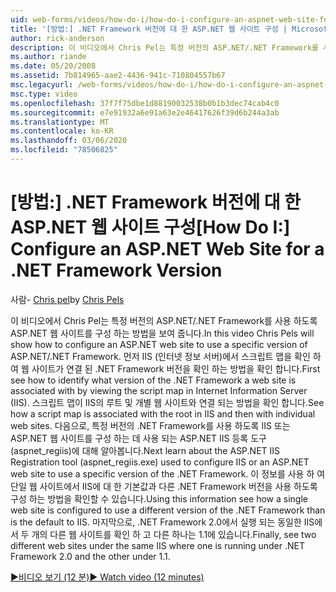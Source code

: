 ```yaml
---
uid: web-forms/videos/how-do-i/how-do-i-configure-an-aspnet-web-site-for-a-net-framework-version
title: '[방법:] .NET Framework 버전에 대 한 ASP.NET 웹 사이트 구성 | Microsoft Docs'
author: rick-anderson
description: 이 비디오에서 Chris Pel는 특정 버전의 ASP.NET/.NET Framework를 사용 하도록 ASP.NET 웹 사이트를 구성 하는 방법을 보여 줍니다. 먼저 무엇을 식별 하는 방법을 확인 하세요.
ms.author: riande
ms.date: 05/20/2008
ms.assetid: 7b814965-aae2-4436-941c-710804557b67
msc.legacyurl: /web-forms/videos/how-do-i/how-do-i-configure-an-aspnet-web-site-for-a-net-framework-version
msc.type: video
ms.openlocfilehash: 37f7f75dbe1d88190032538b0b1b3dec74cab4c0
ms.sourcegitcommit: e7e91932a6e91a63e2e46417626f39d6b244a3ab
ms.translationtype: MT
ms.contentlocale: ko-KR
ms.lasthandoff: 03/06/2020
ms.locfileid: "78506825"
---
```

# <a name="how-do-i-configure-an-aspnet-web-site-for-a-net-framework-version"></a><span data-ttu-id="103bf-104">[방법:] .NET Framework 버전에 대 한 ASP.NET 웹 사이트 구성</span><span class="sxs-lookup"><span data-stu-id="103bf-104">[How Do I:] Configure an ASP.NET Web Site for a .NET Framework Version</span></span>

<span data-ttu-id="103bf-105">사람- [Chris pel](https://twitter.com/chrispels)</span><span class="sxs-lookup"><span data-stu-id="103bf-105">by [Chris Pels](https://twitter.com/chrispels)</span></span>

<span data-ttu-id="103bf-106">이 비디오에서 Chris Pel는 특정 버전의 ASP.NET/.NET Framework를 사용 하도록 ASP.NET 웹 사이트를 구성 하는 방법을 보여 줍니다.</span><span class="sxs-lookup"><span data-stu-id="103bf-106">In this video Chris Pels will show how to configure an ASP.NET web site to use a specific version of ASP.NET/.NET Framework.</span></span> <span data-ttu-id="103bf-107">먼저 IIS (인터넷 정보 서버)에서 스크립트 맵을 확인 하 여 웹 사이트가 연결 된 .NET Framework 버전을 확인 하는 방법을 확인 합니다.</span><span class="sxs-lookup"><span data-stu-id="103bf-107">First see how to identify what version of the .NET Framework a web site is associated with by viewing the script map in Internet Information Server (IIS).</span></span> <span data-ttu-id="103bf-108">스크립트 맵이 IIS의 루트 및 개별 웹 사이트와 연결 되는 방법을 확인 합니다.</span><span class="sxs-lookup"><span data-stu-id="103bf-108">See how a script map is associated with the root in IIS and then with individual web sites.</span></span> <span data-ttu-id="103bf-109">다음으로, 특정 버전의 .NET Framework를 사용 하도록 IIS 또는 ASP.NET 웹 사이트를 구성 하는 데 사용 되는 ASP.NET IIS 등록 도구 (aspnet\_regiis)에 대해 알아봅니다.</span><span class="sxs-lookup"><span data-stu-id="103bf-109">Next learn about the ASP.NET IIS Registration tool (aspnet\_regiis.exe) used to configure IIS or an ASP.NET web site to use a specific version of the .NET Framework.</span></span> <span data-ttu-id="103bf-110">이 정보를 사용 하 여 단일 웹 사이트에서 IIS에 대 한 기본값과 다른 .NET Framework 버전을 사용 하도록 구성 하는 방법을 확인할 수 있습니다.</span><span class="sxs-lookup"><span data-stu-id="103bf-110">Using this information see how a single web site is configured to use a different version of the .NET Framework than is the default to IIS.</span></span> <span data-ttu-id="103bf-111">마지막으로, .NET Framework 2.0에서 실행 되는 동일한 IIS에서 두 개의 다른 웹 사이트를 확인 하 고 다른 하나는 1.1에 있습니다.</span><span class="sxs-lookup"><span data-stu-id="103bf-111">Finally, see two different web sites under the same IIS where one is running under .NET Framework 2.0 and the other under 1.1.</span></span>

[<span data-ttu-id="103bf-112">&#9654;비디오 보기 (12 분)</span><span class="sxs-lookup"><span data-stu-id="103bf-112">&#9654; Watch video (12 minutes)</span></span>](https://channel9.msdn.com/Blogs/ASP-NET-Site-Videos/how-do-i-configure-an-aspnet-web-site-for-a-net-framework-version)
